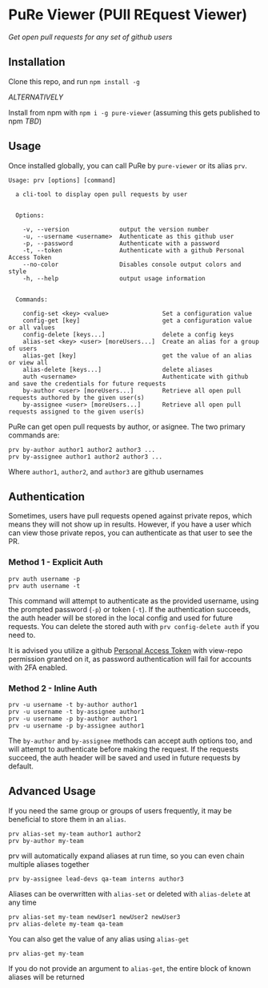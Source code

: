 # PuRe Viewer (**PU**ll **RE**quest Viewer)

_Get open pull requests for any set of github users_

## Installation

Clone this repo, and run `npm install -g`

*ALTERNATIVELY*

Install from npm with `npm i -g pure-viewer` (assuming this gets published to npm *TBD*)

## Usage
Once installed globally, you can call PuRe by `pure-viewer` or its alias `prv`.

```
Usage: prv [options] [command]

  a cli-tool to display open pull requests by user


  Options:

    -v, --version              output the version number
    -u, --username <username>  Authenticate as this github user
    -p, --password             Authenticate with a password
    -t, --token                Authenticate with a github Personal Access Token
    --no-color                 Disables console output colors and style
    -h, --help                 output usage information


  Commands:

    config-set <key> <value>               Set a configuration value
    config-get [key]                       get a configuration value or all values
    config-delete [keys...]                delete a config keys
    alias-set <key> <user> [moreUsers...]  Create an alias for a group of users
    alias-get [key]                        get the value of an alias or view all
    alias-delete [keys...]                 delete aliases
    auth <username>                        Authenticate with github and save the credentials for future requests
    by-author <user> [moreUsers...]        Retrieve all open pull requests authored by the given user(s)
    by-assignee <user> [moreUsers...]      Retrieve all open pull requests assigned to the given user(s)
```

PuRe can get open pull requests by author, or asignee. The two primary commands are:

```
prv by-author author1 author2 author3 ...
prv by-assignee author1 author2 author3 ...
```
Where `author1`, `author2`, and `author3` are github usernames

## Authentication
Sometimes, users have pull requests opened against private repos, which means they will not show up in results.
However, if you have a user which can view those private repos, you can authenticate as that user to see the PR.

### Method 1 - Explicit Auth
```
prv auth username -p
prv auth username -t
```
This command will attempt to authenticate as the provided username, using the prompted password (`-p`) or token (`-t`). If the authentication succeeds, the auth header will be stored in the local config and used for future requests. You can delete the stored auth with `prv config-delete auth` if you need to.

It is advised you utilize a github [Personal Access Token](https://github.com/blog/1509-personal-api-tokens "How to use PATs") with view-repo permission granted on it, as password authentication will fail for accounts with 2FA enabled.


### Method 2 - Inline Auth
```
prv -u username -t by-author author1
prv -u username -t by-assignee author1
prv -u username -p by-author author1
prv -u username -p by-assignee author1
````
The `by-author` and `by-assignee` methods can accept auth options too, and will attempt to authenticate before making the request. If the requests succeed, the auth header will be saved and used in future requests by default.


## Advanced Usage
If you need the same group or groups of users frequently, it may be beneficial to store them in an `alias`.
```
prv alias-set my-team author1 author2
prv by-author my-team
```
prv will automatically expand aliases at run time, so you can even chain multiple aliases together
```
prv by-assignee lead-devs qa-team interns author3
```
Aliases can be overwritten with `alias-set` or deleted with `alias-delete` at any time
```
prv alias-set my-team newUser1 newUser2 newUser3
prv alias-delete my-team qa-team
```

You can also get the value of any alias using `alias-get`
```
prv alias-get my-team
```
If you do not provide an argument to `alias-get`, the entire block of known aliases will be returned

